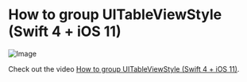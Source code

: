 # How to group UITableViewStyle (Swift 4 + iOS 11)

![Image](https://github.com/wells86/A-Swiftly-Tilting-Planet/blob/master/2018/UITableViewStyle.grouped/UITableViewStyle.grouped/UITableViewStyle.png)

Check out the video [How to group UITableViewStyle (Swift 4 + iOS 11)](https://youtu.be/2VZQqX2Ffno).
